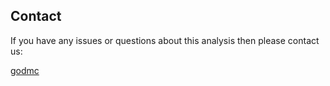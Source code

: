 ## Contact

If you have any issues or questions about this analysis then please contact us:

[godmc](mailto:godmc-ieu@bristol.ac.uk)

